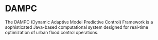 # DAMPC
The DAMPC (Dynamic Adaptive Model Predictive Control) Framework is a sophisticated Java-based computational system designed for real-time optimization of urban flood control operations.
